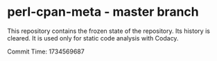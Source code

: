 # perl-cpan-meta - master branch

This repository contains the frozen state of the repository.
Its history is cleared. It is used only for static code
analysis with Codacy.

Commit Time: 1734569687